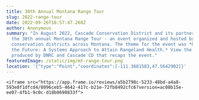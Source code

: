 ```yaml
---
title: 30th Annual Montana Range Tour
slug: 2022-range-tour
date: 2022-09-26T16:57:47.268Z
author: Anonymous
summary: "I﻿n August 2022, Cascade Conservation District and its partners hosted
  the 30th annual Montana Range Tour - an event organized and hosted by
  conservation districts across Montana. The theme for the event was *Growing
  the Future: A Systems Approach to Attain Rangeland Health.* View the video
  produced by DNRC and Cascade CD that recaps the event."
featuredImage: /static/img/mt-range-tour.png
location: '{"type":"Point","coordinates":[-111.3681583,47.5642902]}'
---
```

`<﻿iframe src="https://app.frame.io/reviews/a5b2798c-5233-48bd-a4a8-593e8f1dfcd4/8096ceb5-4642-417c-b21e-72fb8492cfc6?version=ac08b15e-ee07-4fb1-9c0c-d18b0690833f">`
